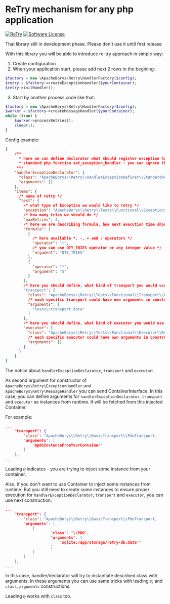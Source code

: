 # ReTry mechanism for any php application

[![ReTry](https://github.com/apacheborys/re-try-php/actions/workflows/php.yml/badge.svg)](https://github.com/apacheborys/re-try-php/actions/workflows/php.yml)
[![Software License](https://img.shields.io/badge/license-MIT-brightgreen.svg?style=flat-square)](LICENSE)

That library still in development phase. Please don't use it until first release

With this library you will be able to introduce re-try approach in simple way:
1. Create configuration
2. When your application start, please add next 2 rows in the begining:
```php
$factory = new \ApacheBorys\Retry\HandlerFactory($config);
$retry = $factory->createExceptionHandler($yourContainer);
$retry->initHandler();
```
3. Start by another process code like that:
```php
$factory = new \ApacheBorys\Retry\HandlerFactory($config);
$worker = $factory->createMessageHandler($yourContainer);
while (true) {
    $worker->processRetries();
    sleep(1);
}
```

Config example:

```json
{
    /**
      * here we can define declarator what should register exception handling callback function, if you are plan to use 
      * standard php function set_exception_handler - you can ignore that section. StandardHandlerExceptionDeclarator is default
     **/
    "handlerExceptionDeclarator": {
      "class": "ApacheBorys\\Retry\\HandlerExceptionDefiner\\StandardHandlerExceptionDeclarator",
      "arguments": []
    },
    "items": {
      /* name of retry */
      "test": {
        /* what type of Exception we would like to retry */
        "exception": "ApacheBorys\\Retry\\Tests\\Functional\\Exceptions\\Mock",
        /* how many tries we should do */
        "maxRetries": 4,
        /* here we are describing formula, how next execution time should be calculated. Calculated amount will be added to current time */
        "formula": [
          {
            /* here available *, -, + and / operators */
            "operator": "+",
            /* you can use QTY_TRIES operator or any integer value */
            "argument": "QTY_TRIES"
          },
          {
            "operator": "*",
            "argument": "5"
          }
        ],
        /* here you should define, what kind of transport you would use to deliver re-try messages to worker. Please pay your attention to https://github.com/apacheborys/re-try-php-basics-lib */
        "transport": {
          "class": "ApacheBorys\\Retry\\Tests\\Functional\\Transport\\FileTransportForTests",
          /* each specific transport could have own arguments in constructor. Here you should define it */
          "arguments": [
            "tests\/transport.data"
          ]
        },
        /* here you should define, what kind of executor you would use to perform re-try action */
        "executor": {
          "class": "ApacheBorys\\Retry\\Tests\\Functional\\Executor\\Runtime",
          /* each specific executor could have own arguments in constructor. Here you should define it */
          "arguments": []
        }
      }
    }
}
```

The notice about `handlerExceptionDeclarator`, `transport` and `executor`:

As second argument for constructor of `ApacheBorys\Retry\ExceptionHandler` and `ApacheBorys\Retry\MessageHandler` you can send ContainerInterface. In this case, you can define arguments for `handlerExceptionDeclarator`, `transport` and `executor` as instances from runtime. It will be fetched from this injected Container.

For example:
```json
...
    "transport": {
        "class": "ApacheBorys\\Retry\\BasicTransport\\PdoTransport,
        "arguments": [
            "@pdoInstanceFromYourContainer"
        ]
    },
...
```

Leading `@` indicates - you are trying to inject some instance from your container.

Also, if you don't want to use Container to inject some instances from runtime. But you still need to create some instances to ensure proper execution for  `handlerExceptionDeclarator`, `transport` and `executor`, you can use next construction:

```json
...
    "transport": {
        "class": "ApacheBorys\\Retry\\BasicTransport\\PdoTransport,
        "arguments": [
            [
                    "class": "\\PDO",
                    "arguments": [
                        "sqlite:/app/storage/retry-db.data'"
                    ]
            ]
        ]
    },
...
```

In this case, handler/declarator will try to instantiate described class with arguments. In these arguments you can use same tricks with leading `@`; and `class`, `arguments` constructions.

Leading `@` works with `class` too.